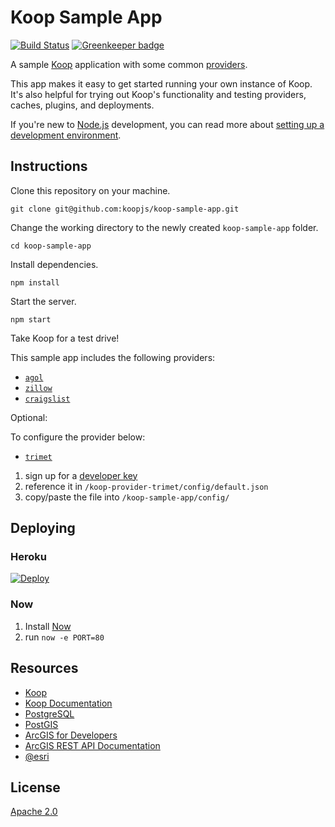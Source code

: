 
# Koop Sample App
[![Build Status](https://travis-ci.org/koopjs/koop-sample-app.svg?branch=master)](https://travis-ci.org/koopjs/koop-sample-app)
[![Greenkeeper badge](https://badges.greenkeeper.io/koopjs/koop-sample-app.svg)](https://greenkeeper.io/)

A sample [Koop](https://github.com/koopjs/koop) application with some common [providers](https://koopjs.github.io/docs/providers).

This app makes it easy to get started running your own instance of Koop. It's also helpful for trying out Koop's functionality and testing providers, caches, plugins, and deployments.

If you're new to [Node.js](https://nodejs.org/) development, you can read more about [setting up a development environment](https://koopjs.github.io/docs/setup).

## Instructions

Clone this repository on your machine.

```
git clone git@github.com:koopjs/koop-sample-app.git
```

Change the working directory to the newly created `koop-sample-app` folder.

```
cd koop-sample-app
```

Install dependencies.

```
npm install
```

Start the server.

```
npm start
```

Take Koop for a test drive!

This sample app includes the following providers:

* [`agol`](https://github.com/koopjs/koop-provider-agol)
* [`zillow`](https://github.com/koopjs/koop-provider-zillow)
* [`craigslist`](https://github.com/dmfenton/koop-provider-craigslist)

Optional:

To configure the provider below:

* [`trimet`](https://github.com/koopjs/koop-provider-trimet)

1. sign up for a [developer key](https://developer.trimet.org/appid/registration/)
2. reference it in `/koop-provider-trimet/config/default.json`
3. copy/paste the file into `/koop-sample-app/config/`

## Deploying

### Heroku
[![Deploy](https://www.herokucdn.com/deploy/button.svg)](https://heroku.com/deploy?template=https://github.com/koopjs/koop-sample-app)

### Now
1. Install [Now](https://zeit.co/now)
2. run `now -e PORT=80`

## Resources

* [Koop](https://github.com/koopjs/koop)
* [Koop Documentation](https://koopjs.github.io/docs)
* [PostgreSQL](http://www.postgresql.org/)
* [PostGIS](http://postgis.net/)
* [ArcGIS for Developers](http://developers.arcgis.com)
* [ArcGIS REST API Documentation](http://resources.arcgis.com/en/help/arcgis-rest-api/)
* [@esri](http://twitter.com/esri)

## License

[Apache 2.0](LICENSE)
